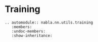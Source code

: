# Training

```{eval-rst}
.. automodule:: nabla.nn.utils.training
   :members:
   :undoc-members:
   :show-inheritance:
```
